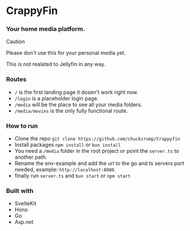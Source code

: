 # CrappyFin
### Your home media platform.
> [!Caution]
> Please don't use this for your personal media yet.

This is not realated to Jellyfin in any way.

### Routes
* `/` is the first landing page it dosen't work right now.
* `/login` is a placeholder login page.
* `/media` will be the place to see all your media folders.
* `/media/movies` is the only fully functional route.

### How to run
* Clone the repo `git clone https://github.com/chuckcrump/Crappyfin`
* Install packages `npm install` or `bun install`
* You need a `/media` folder in the root project or point the `server.ts` to another path.
* Rename the env-example and add the url to the go and ts servers port needed, example: `http://localhost:8080`.
* finally run `server.ts` and `bun start` or `npm start`

### Built with
* SvelteKit
* Hono
* Go
* Asp.net 
